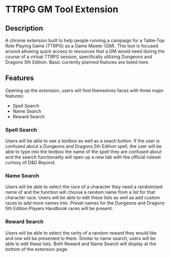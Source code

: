 
# TTRPG GM Tool Extension
## Description
A chrome extension built to help people running a campaign for a Table-Top Role Playing Game (TTRPG) as a Game Master (GM). This tool is focused around allowing quick access to resources that a GM would need during the course of a virtual TTRPG session, specifically utilizing Dungeons and Dragons 5th Edition. Basic currently planned features are listed here.
## Features
Opening up the extension, users will find themselves faces with three major features:

 - Spell Search
 - Name Search
 - Reward Search

### Spell Search
Users will be able to see a textbox as well as a seach button. If the user is confused about a Dungeons and Dragons 5th Edition spell, the user will be able to type into the textbox the name of the spell they are confused about and the search functionality will open up a new tab with the official ruleset curtosy of D&D Beyond. 
### Name Search
Users will be able to select the race of a character they need a randomized name of and the function will choose a random name from a list for that character race. Users will be able to edit these lists as well as add custom races to add more names into. Preset names for the Dungeons and Dragons 5th Edition Players Handbook races will be present.
### Reward Search
Users will be able to select the rarity of a random reward they would like and one will be presented to them. Similar to name search, users will be able to edit these lists. Both Reward and Name Search will display at the bottom of the extension page.
